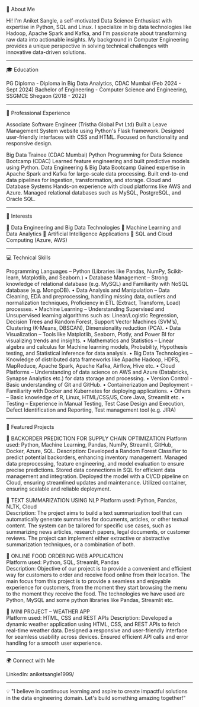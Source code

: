 🌟 About Me

Hi! I'm Aniket Sangle, a self-motivated Data Science Enthusiast with expertise in Python, SQL and Linux. I specialize in big data technologies like Hadoop, Apache Spark and Kafka, and I'm passionate about transforming raw data into actionable insights. My background in Computer Engineering provides a unique perspective in solving technical challenges with innovative data-driven solutions.

-----------------------------------------------------------------------------------------------------------------------------------------------------------------------------------------------

🎓 Education

PG Diploma - Diploma in Big Data Analytics, CDAC Mumbai (Feb 2024 - Sept 2024)
Bachelor of Engineering - Computer Science and Engineering, SSGMCE Shegaon (2018 - 2022)

-----------------------------------------------------------------------------------------------------------------------------------------------------------------------------------------------

💼 Professional Experience

Associate Software Engineer (Tristha Global Pvt Ltd)
Built a Leave Management System website using Python's Flask framework.
Designed user-friendly interfaces with CSS and HTML.
Focused on functionality and responsive design.

Big Data Trainee (CDAC Mumbai)
Python Programming for Data Science Bootcamp (CDAC)
Learned feature engineering and built predictive models using Python.
Data Engineering & Big Data Bootcamp
Gained expertise in Apache Spark and Kafka for large-scale data processing.
Built end-to-end data pipelines for ingestion, transformation, and storage.
Cloud and Database Systems
Hands-on experience with cloud platforms like AWS and Azure.
Managed relational databases such as MySQL, PostgreSQL, and Oracle SQL.

-----------------------------------------------------------------------------------------------------------------------------------------------------------------------------------------------

🚀 Interests

🎯 Data Engineering and Big Data Technologies
🎯 Machine Learning and Data Analytics
🎯 Artificial Intelligence Applications
🎯 SQL and Cloud Computing (Azure, AWS)

-----------------------------------------------------------------------------------------------------------------------------------------------------------------------------------------------

💻 Technical Skills

Programming Languages –
Python (Libraries like Pandas, NumPy, Scikit-learn, Matplotlib, and Seaborn.) 
• Database Management – 
Strong knowledge of relational database (e.g. MySQL) and Familiarity with NoSQL database (e.g. 
MongoDB). 
• Data Analysis and Manipulation –
Data Cleaning, EDA and preprocessing, handling missing data, outliers and normalization 
techniques, Proficiency in ETL (Extract, Transform, Load) processes. 
• Machine Learning – 
Understanding Supervised and Unsupervised learning algorithms such as: Linear/Logistic Regression, 
Decision Trees and Random Forest, Support Vector Machines (SVM’s), Clustering (K-Means, DBSCAN), Dimensionality reduction 
(PCA). 
• Data Visualization – 
Tools like Matplotlib, Seaborn, Plotly, and Power BI for visualizing trends and insights. 
• Mathematics and Statistics – 
Linear algebra and calculus for Machine learning models, Probability, Hypothesis testing, and 
Statistical inference for data analysis. 
• Big Data Technologies – 
Knowledge of distributed data frameworks like Apache Hadoop, HDFS, MapReduce, Apache Spark, 
Apache Kafka, Airflow, Hive etc. 
• Cloud Platforms – 
Understanding of data science on AWS and Azure (Databricks, Synapse Analytics etc.) for data storage and 
processing. 
• Version Control - 
Basic understanding of Git and GitHub. 
• Containerization and Deployment - 
Familiarity with Docker and Kubernetes for deploying applications. 
• Others – 
Basic knowledge of R, Linux, HTML/CSS/JS, Core Java, Streamlit etc. 
• Testing – 
Experience in Manual Testing, Test Case Design and Execution, Defect Identification and Reporting, Test management 
tool (e.g. JIRA) 

-----------------------------------------------------------------------------------------------------------------------------------------------------------------------------------------------

📌 Featured Projects

 BACKORDER PREDICTION FOR SUPPLY CHAIN OPTIMIZATION 
	Platform used: Python, Machine Learning, Pandas, NumPy, Streamlit, GitHub, Docker, Azure, SQL. 
Description:  Developed a Random Forest Classifier to predict potential backorders, enhancing inventory management. 
Managed data preprocessing, feature engineering, and model evaluation to ensure precise predictions.  Stored data 
connections in SQL for efficient data management and integration. Deployed the model with a CI/CD pipeline on Cloud, 
ensuring streamlined updates and maintenance. Utilized container, ensuring scalable and reliable deployment. 

 TEXT SUMMARIZATION USING NLP 
	Platform used: Python, Pandas, NLTK, Cloud  
Description: The project aims to build a text summarization tool that can automatically generate summaries for 
documents, articles, or other textual content. The system can be tailored for specific use cases, such as summarizing 
news articles, research papers, legal documents, or customer reviews. The project can implement either extractive or 
abstractive summarization techniques, or a combination of both. 

 ONLINE FOOD ORDERING WEB APPLICATION  
Platform used: Python, SQL, Streamlit, Pandas  
Description: Objective of our project is to provide a convenient and efficient way for customers to order and receive 
food online from their location. The main focus from this project is to provide a seamless and enjoyable experience for 
customers, from the moment they start browsing the menu to the moment they receive the food. The technologies we 
have used are Python, MySQL and some python libraries like Pandas, Streamlit etc. 

 MINI PROJECT – WEATHER APP  
Platform used: HTML, CSS and REST APIs 
Description: Developed a dynamic weather application using HTML, CSS, and REST APIs to fetch real-time weather 
data. Designed a responsive and user-friendly interface for seamless usability across devices. Ensured efficient API calls 
and error handling for a smooth user experience.

-----------------------------------------------------------------------------------------------------------------------------------------------------------------------------------------------

🌍 Connect with Me

LinkedIn: aniketsangle1999/

-----------------------------------------------------------------------------------------------------------------------------------------------------------------------------------------------

💡 "I believe in continuous learning and aspire to create impactful solutions in the data engineering domain. Let's build something amazing together!"
